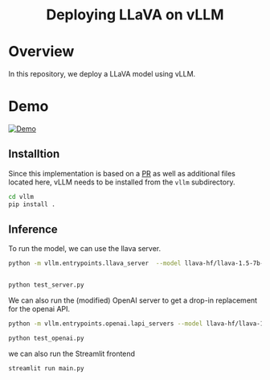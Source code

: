 <div align="center">

# Deploying LLaVA on vLLM

</div>

# Overview
In this repository, we deploy a LLaVA model using vLLM.

# Demo
[![Demo](https://img.youtube.com/vi/Ewim3fN5vJg/hqdefault.jpg)](https://www.youtube.com/embed/Ewim3fN5vJg)

## Installtion

Since this implementation is based on a [PR](https://github.com/vllm-project/vllm/pull/2153) as well as additional files located here, vLLM needs to be installed from the `vllm` subdirectory.


```bash
cd vllm
pip install .
```




## Inference
To run the model, we can use the llava server. 

```bash
python -m vllm.entrypoints.llava_server  --model llava-hf/llava-1.5-7b-hf --trust-remote-code --gpu-memory-utilization 0.90 --max-model-len 1024


python test_server.py
```

We can also run the (modified) OpenAI server to get a drop-in replacement for the openai API.

```bash
python -m vllm.entrypoints.openai.lapi_servers --model llava-hf/llava-1.5-7b-hf --trust-remote-code --gpu-memory-utilization 0.90 --max-model-len 1024

python test_openai.py
```

we can also run the Streamlit frontend

```bash
streamlit run main.py
```